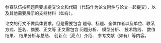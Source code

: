 参赛队伍按照题目要求提交论文和代码（代码作为论文附件与论文一起提交），以及其他需要展示的支持材料（如有）。

论文的行文不做具体要求，但是需要包含
题号、标题、全体作者以及单位、联系方式、签名、摘要、正文等
正文需包含
问题分析、
模型分析、
技术路线、
数值结果、
结果分析与总结、
创新点（亮点）介绍、
参考文献（如有）等内容。

